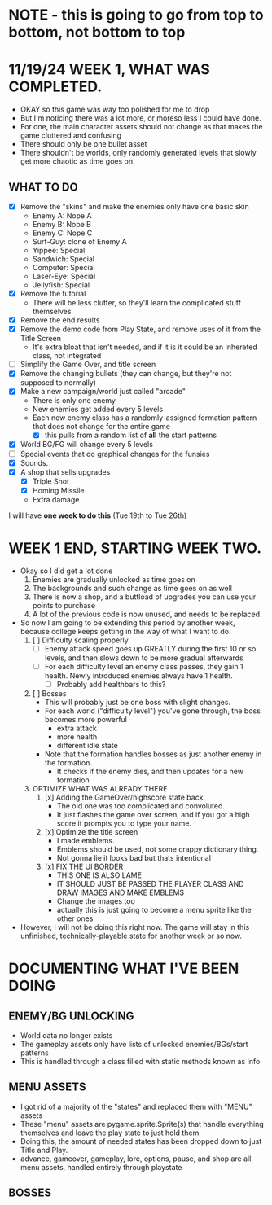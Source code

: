 # NOTE - this is going to go from top to bottom, not bottom to top

# 11/19/24 WEEK 1, WHAT WAS COMPLETED.
- OKAY so this game was way too polished for me to drop
- But I'm noticing there was a lot more, or moreso less I could have done.
- For one, the main character assets should not change as that makes the game cluttered and confusing
- There should only be one bullet asset
- There shouldn't be worlds, only randomly generated levels that slowly get more chaotic as time goes on.
## WHAT TO DO
- [x] Remove the "skins" and make the enemies only have one basic skin
    - Enemy A: Nope A
    - Enemy B: Nope B
    - Enemy C: Nope C
    - Surf-Guy: clone of Enemy A
    - Yippee: Special
    - Sandwich: Special
    - Computer: Special
    - Laser-Eye: Special
    - Jellyfish: Special
- [x] Remove the tutorial
    - There will be less clutter, so they'll learn the complicated stuff themselves
- [x] Remove the end results
- [x] Remove the demo code from Play State, and remove uses of it from the Title Screen
    - It's extra bloat that isn't needed, and if it is it could be an inhereted class, not integrated
- [ ] Simplify the Game Over, and title screen
- [x] Remove the changing bullets (they can change, but they're not supposed to normally)
- [x] Make a new campaign/world just called "arcade"
    - There is only one enemy
    - New enemies get added every 5 levels
    - Each new enemy class has a randomly-assigned formation pattern that does not change for the entire game
        - [x] this pulls from a random list of **all** the start patterns
- [x] World BG/FG will change every 5 levels
- [ ] Special events that do graphical changes for the funsies
- [x] Sounds.
- [x] A shop that sells upgrades
    - [x] Triple Shot
    - [x] Homing Missile
    - Extra damage

I will have **one week to do this** (Tue 19th to Tue 26th)

# WEEK 1 END, STARTING WEEK TWO.
- Okay so I did get a lot done
    1. Enemies are gradually unlocked as time goes on
    2. The backgrounds and such change as time goes on as well
    3. There is now a shop, and a buttload of upgrades you can use your points to purchase
    4. A lot of the previous code is now unused, and needs to be replaced.
- So now I am going to be extending this period by another week, because college keeps getting in the way of what I want to do.
    1. [ ] Difficulty scaling properly
        - [ ] Enemy attack speed goes up GREATLY during the first 10 or so levels, and then slows down to be more gradual afterwards
        - [ ] For each difficulty level an enemy class passes, they gain 1 health. Newly introduced enemies always have 1 health.
            - [ ] Probably add healthbars to this?
    2. [ ] Bosses
        - This will probably just be one boss with slight changes.
        - For each world ("difficulty level") you've gone through, the boss becomes more powerful
            - extra attack 
            - more health
            - different idle state
        - Note that the formation handles bosses as just another enemy in the formation.
            - It checks if the enemy dies, and then updates for a new formation
    3. OPTIMIZE WHAT WAS ALREADY THERE
        1. [x] Adding the GameOver/highscore state back.
            - The old one was too complicated and convoluted.
            - It just flashes the game over screen, and if you got a high score it prompts you to type your name. 
        2. [x] Optimize the title screen
            - I made emblems.
            - Emblems should be used, not some crappy dictionary thing.
            - Not gonna lie it looks bad but thats intentional
        3. [x] FIX THE UI BORDER
            - THIS ONE IS ALSO LAME
            - IT SHOULD JUST BE PASSED THE PLAYER CLASS AND DRAW IMAGES AND MAKE EMBLEMS
            - Change the images too
            - actually this is just going to become a menu sprite like the other ones
- However, I will not be doing this right now. The game will stay in this unfinished, technically-playable state for another week or so now.



# DOCUMENTING WHAT I'VE BEEN DOING
## ENEMY/BG UNLOCKING
- World data no longer exists
- The gameplay assets only have lists of unlocked enemies/BGs/start patterns
- This is handled through a class filled with static methods known as Info
## MENU ASSETS
- I got rid of a majority of the "states" and replaced them with "MENU" assets
- These "menu" assets are pygame.sprite.Sprite(s) that handle everything themselves and leave the play state to just hold them
- Doing this, the amount of needed states has been dropped down to just Title and Play.
- advance, gameover, gameplay, lore, options, pause, and shop are all menu assets, handled entirely through playstate
## BOSSES
